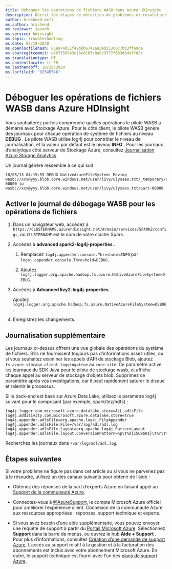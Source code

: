 ```yaml
---
title: Déboguer les opérations de fichiers WASB dans Azure HDInsight
description: Décrit les étapes de détection de problèmes et résolutions possibles pour les problèmes rencontrés lors d’interactions avec des clusters Azure HDInsight.
author: hrasheed-msft
ms.author: hrasheed
ms.reviewer: jasonh
ms.service: hdinsight
ms.topic: troubleshooting
ms.date: 02/18/2020
ms.openlocfilehash: 85e974d51f49bbb6742683ed253c077bb3ff69de
ms.sourcegitcommit: d767156543e16e816fc8a0c3777f033d649ffd3c
ms.translationtype: HT
ms.contentlocale: fr-FR
ms.lasthandoff: 10/26/2020
ms.locfileid: "92545546"
---
```

# <a name="debug-wasb-file-operations-in-azure-hdinsight"></a>Déboguer les opérations de fichiers WASB dans Azure HDInsight

Vous souhaiterez parfois comprendre quelles opérations le pilote WASB a démarré avec Stockage Azure. Pour le côté client, le pilote WASB génère des journaux pour chaque opération de système de fichiers au niveau **DEBUG** . Le pilote WASB utilise log4j pour contrôler le niveau de journalisation, et la valeur par défaut est le niveau **INFO** . Pour les journaux d’analytique côté serveur de Stockage Azure, consultez [Journalisation Azure Storage Analytics](../../storage/common/storage-analytics-logging.md).

Un journal généré ressemble à ce qui suit :

```log
18/05/13 04:15:55 DEBUG NativeAzureFileSystem: Moving wasb://xxx@yyy.blob.core.windows.net/user/livy/ulysses.txt/_temporary/0/_temporary/attempt_20180513041552_0000_m_000000_0/part-00000 to wasb://xxx@yyy.blob.core.windows.net/user/livy/ulysses.txt/part-00000
```

## <a name="turn-on-wasb-debug-log-for-file-operations"></a>Activer le journal de débogage WASB pour les opérations de fichiers

1. Dans un navigateur web, accédez à `https://CLUSTERNAME.azurehdinsight.net/#/main/services/SPARK2/configs`, où `CLUSTERNAME` est le nom de votre cluster Spark.

1. Accédez à **advanced spark2-log4j-properties** .

    1. Remplacez `log4j.appender.console.Threshold=INFO` par `log4j.appender.console.Threshold=DEBUG`.

    1. Ajoutez `log4j.logger.org.apache.hadoop.fs.azure.NativeAzureFileSystem=DEBUG`.

1. Accédez à **Advanced livy2-log4j-properties** .

    Ajoutez `log4j.logger.org.apache.hadoop.fs.azure.NativeAzureFileSystem=DEBUG`.

1. Enregistrez les changements.

## <a name="additional-logging"></a>Journalisation supplémentaire

Les journaux ci-dessus offrent une vue globale des opérations du système de fichiers. S’ils ne fournissent toujours pas d’informations assez utiles, ou si vous souhaitez examiner les appels d’API de stockage Blob, ajoutez `fs.azure.storage.client.logging=true` au `core-site`. Ce paramètre active les journaux du SDK Java pour le pilote de stockage wasb, et affiche chaque appel au serveur de stockage d’objets blob. Supprimez ce paramètre après vos investigations, car il peut rapidement saturer le disque et ralentir le processus.

Si le back-end est basé sur Azure Data Lake, utilisez le paramètre log4j suivant pour le composant (par exemple, spark/tez/hdfs) :

```
log4j.logger.com.microsoft.azure.datalake.store=ALL,adlsFile
log4j.additivity.com.microsoft.azure.datalake.store=true
log4j.appender.adlsFile=org.apache.log4j.FileAppender
log4j.appender.adlsFile.File=/var/log/adl/adl.log
log4j.appender.adlsFile.layout=org.apache.log4j.PatternLayout
log4j.appender.adlsFile.layout.ConversionPattern=%p\t%d{ISO8601}\t%r\t%c\t[%t]\t%m%n
```

Recherchez les journaux dans `/var/log/adl/adl.log`.

## <a name="next-steps"></a>Étapes suivantes

Si votre problème ne figure pas dans cet article ou si vous ne parvenez pas à le résoudre, utilisez un des canaux suivants pour obtenir de l’aide :

* Obtenez des réponses de la part d’experts Azure en faisant appel au [Support de la communauté Azure](https://azure.microsoft.com/support/community/).

* Connectez-vous à [@AzureSupport](https://twitter.com/azuresupport), le compte Microsoft Azure officiel pour améliorer l’expérience client. Connexion de la communauté Azure aux ressources appropriées : réponses, support technique et experts.

* Si vous avez besoin d’une aide supplémentaire, vous pouvez envoyer une requête de support à partir du [Portail Microsoft Azure](https://portal.azure.com/?#blade/Microsoft_Azure_Support/HelpAndSupportBlade/). Sélectionnez **Support** dans la barre de menus, ou ouvrez le hub **Aide + Support** . Pour plus d’informations, consultez [Création d’une demande de support Azure](../../azure-portal/supportability/how-to-create-azure-support-request.md). L’accès au support relatif à la gestion et à la facturation des abonnements est inclus avec votre abonnement Microsoft Azure. En outre, le support technique est fourni avec l’un des [plans de support Azure](https://azure.microsoft.com/support/plans/).